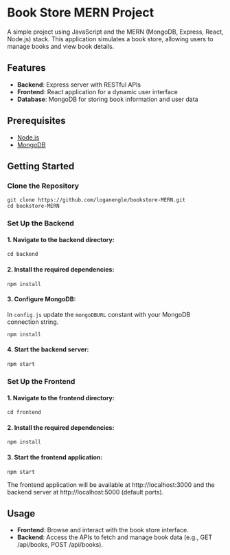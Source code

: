 # Book Store MERN Project

A simple project using JavaScript and the MERN (MongoDB, Express, React, Node.js) stack. This application simulates a book store, allowing users to manage books and view book details.

## Features

- **Backend**: Express server with RESTful APIs
- **Frontend**: React application for a dynamic user interface
- **Database**: MongoDB for storing book information and user data

## Prerequisites

- [Node.js](https://nodejs.org/en)
- [MongoDB](https://www.mongodb.com/)

## Getting Started

### Clone the Repository

```shell
git clone https://github.com/loganengle/bookstore-MERN.git
cd bookstore-MERN
```

### Set Up the Backend

#### 1. Navigate to the backend directory:

```shell
cd backend
```

#### 2. Install the required dependencies:

```shell
npm install
```

#### 3. Configure MongoDB:

In `config.js` update the `mongoDBURL` constant with your MongoDB connection string.

```shell
npm install
```

#### 4. Start the backend server:
```shell
npm start
```

### Set Up the Frontend

#### 1. Navigate to the frontend directory:

```shell
cd frontend
```

#### 2. Install the required dependencies:

```shell
npm install
```

#### 3. Start the frontend application:
```shell
npm start
```

The frontend application will be available at http://localhost:3000 and the backend server at http://localhost:5000 (default ports).

## Usage

- **Frontend**: Browse and interact with the book store interface.
- **Backend**: Access the APIs to fetch and manage book data (e.g., GET /api/books, POST /api/books).